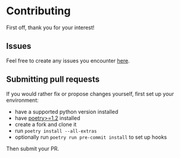 # Contributing

First off, thank you for your interest!

## Issues
Feel free to create any issues you encounter [here](https://github.com/gpajot/zen-config/issues).

## Submitting pull requests
If you would rather fix or propose changes yourself, first set up your environment:
- have a supported python version installed
- have [poetry>=1.2](https://python-poetry.org/docs/#installing-with-the-official-installer) installed
- create a fork and clone it
- run `poetry install --all-extras`
- optionally run `poetry run pre-commit install` to set up hooks

Then submit your PR.